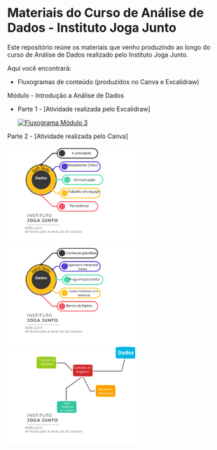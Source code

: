 # Materiais do Curso de Análise de Dados - Instituto Joga Junto

Este repositório reúne os materiais que venho produzindo ao longo do curso de Análise de Dados realizado pelo Instituto Joga Junto.

Aqui você encontrará:
- Fluxogramas de conteúdo (produzidos no Canva e Excalidraw)

Módulo - Introdução a Análise de Dados

- Parte 1 - [Atividade realizada pelo Excalidraw]
  
   <a href="https://github.com/VictorTchiya/portfolio-analise-de-dados/blob/main/Introdu%C3%A7%C3%A3o%20ao%20m%C3%B3dulo%203.png?raw=true" target="_blank">
  <img src="https://github.com/VictorTchiya/portfolio-analise-de-dados/blob/main/Introdu%C3%A7%C3%A3o%20ao%20m%C3%B3dulo%203.png?raw=true" alt="Fluxograma Módulo 3" width="300"/>
</a>


Parte 2 - [Atividade realizada pelo Canva]

<a href="https://github.com/VictorTchiya/portfolio-analise-de-dados/blob/main/Soft%20Skill.png?raw=true" target="_blank">
  <img src="https://github.com/VictorTchiya/portfolio-analise-de-dados/blob/main/Soft%20Skill.png?raw=true" alt="Fluxograma Módulo 3" width="300"/>
</a>
</h3>

<a href="https://github.com/VictorTchiya/portfolio-analise-de-dados/blob/main/Hard%20Skill.png?raw=true" target="_blank">
  <img src="https://github.com/VictorTchiya/portfolio-analise-de-dados/blob/main/Hard%20Skill.png?raw=true" alt="Fluxograma Módulo 3" width="300"/>
</a>
</h3>


<a href="https://github.com/VictorTchiya/portfolio-analise-de-dados/blob/main/Vis%C3%A3o%20de%20Neg%C3%B3cios.png?raw=true" target="_blank">
  <img src="https://github.com/VictorTchiya/portfolio-analise-de-dados/blob/main/Vis%C3%A3o%20de%20Neg%C3%B3cios.png?raw=true" alt="Fluxograma Módulo 3" width="300"/>
</a>
</h3>

